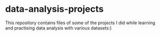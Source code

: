 # data-analysis-projects
This repository contains files of some of the projects I did while learning and practising data analysis with various datasets:)
